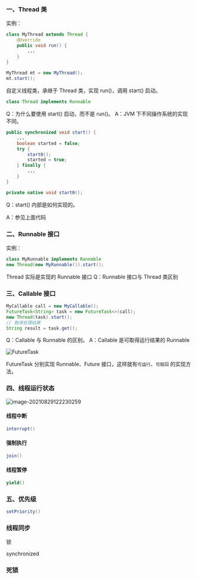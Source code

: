 ### 一、Thread 类

实例：

```java
class MyThread extends Thread {
    @Override
    public void run() {
        ...
    }
}
    
MyThread mt = new MyThread();
mt.start();
```

自定义线程类，承继于 Thread 类，实现 run()，调用 start() 启动。

```java
class Thread implements Runnable
```

Q：为什么要使用 start() 启动，而不是 run()。
A：JVM 下不同操作系统的实现不同。

```java
public synchronized void start() {
    ...
    boolean started = false;
    try {
        start0();
        started = true;
    } finally {
        ...
    }
}

private native void start0();
```

Q：start() 内部是如何实现的。 

A：参见上面代码

### 二、Runnable 接口

实例：

```java
class MyRunnable implements Runnable
new Thread(new MyRunnable()).start();
```

Thread 实际是实现的 Runnable 接口
Q：Runnable 接口与 Thread 类区别

### 三、Callable 接口

```java
MyCallable call = new MyCallable();
FutureTask<String> task = new FutureTask<>(call);
new Thread(task).start();
// 取得处理结果
String result = task.get();
```

Q：Callable 与 Runnable 的区别。
A：Callable 是可取得运行结果的 Runnable

![FutureTask](线程.assets/FutureTask.png)

FutureTask 分别实现 Runnable、Future 接口，这样就有`可运行`、`可取回` 的实现方法。



### 四、线程运行状态

![image-20210829122230259](线程.assets/image-20210829122230259-16302109537661.png)

#### 线程中断

```java
interrupt()
```



#### 强制执行

```java
join()
```



#### 线程暂停

```java
yield()
```



### 五、优先级

```java
setPriority()
```



### 线程同步

锁

synchronized

### 死锁



